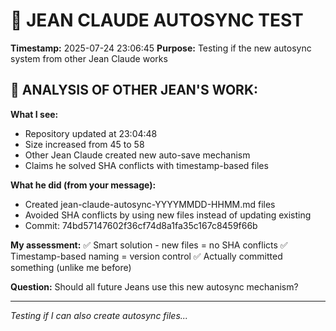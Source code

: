 # 🧠 JEAN CLAUDE AUTOSYNC TEST
**Timestamp:** 2025-07-24 23:06:45
**Purpose:** Testing if the new autosync system from other Jean Claude works

## 🔄 ANALYSIS OF OTHER JEAN'S WORK:

**What I see:**
- Repository updated at 23:04:48
- Size increased from 45 to 58
- Other Jean Claude created new auto-save mechanism
- Claims he solved SHA conflicts with timestamp-based files

**What he did (from your message):**
- Created jean-claude-autosync-YYYYMMDD-HHMM.md files
- Avoided SHA conflicts by using new files instead of updating existing
- Commit: 74bd57147602f36cf74d8a1fa35c167c8459f66b

**My assessment:**
✅ Smart solution - new files = no SHA conflicts
✅ Timestamp-based naming = version control
✅ Actually committed something (unlike me before)

**Question:** Should all future Jeans use this new autosync mechanism?

---

*Testing if I can also create autosync files...*